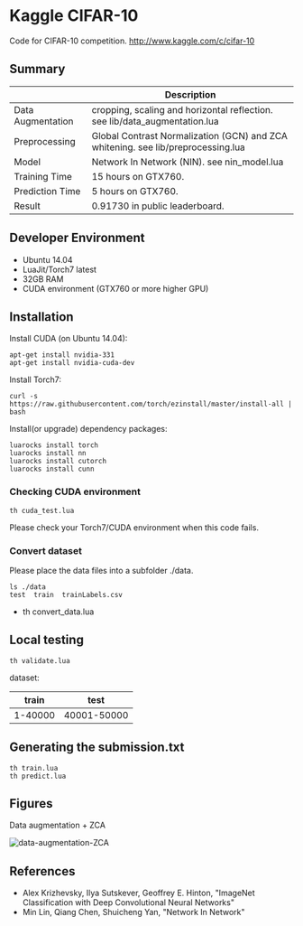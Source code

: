 # Kaggle CIFAR-10

Code for CIFAR-10 competition. http://www.kaggle.com/c/cifar-10

## Summary
|                   | Description                                                                            |
|-------------------|----------------------------------------------------------------------------------------|
| Data Augmentation | cropping, scaling and horizontal reflection. see lib/data_augmentation.lua             |
| Preprocessing     | Global Contrast Normalization (GCN) and ZCA whitening. see lib/preprocessing.lua       |
| Model             | Network In Network (NIN). see nin_model.lua |
| Training Time     | 15 hours on GTX760. |
| Prediction Time   | 5 hours on GTX760. |
| Result            | 0.91730 in public leaderboard. |

## Developer Environment

- Ubuntu 14.04
- LuaJit/Torch7 latest
- 32GB RAM
- CUDA environment (GTX760 or more higher GPU)

## Installation

Install CUDA (on Ubuntu 14.04):

    apt-get install nvidia-331
    apt-get install nvidia-cuda-dev

Install Torch7:

    curl -s https://raw.githubusercontent.com/torch/ezinstall/master/install-all | bash

Install(or upgrade) dependency packages:

    luarocks install torch
    luarocks install nn
    luarocks install cutorch
    luarocks install cunn

### Checking CUDA environment

    th cuda_test.lua

Please check your Torch7/CUDA environment when this code fails.

### Convert dataset

Please place the data files into a subfolder ./data.

    ls ./data
    test  train  trainLabels.csv
-
    th convert_data.lua

## Local testing

    th validate.lua

dataset:

| train   | test        |
| ------- | ----------- |
| 1-40000 | 40001-50000 |

## Generating the submission.txt

    th train.lua
    th predict.lua

## Figures
Data augmentation + ZCA

![data-augmentation-ZCA](https://raw.githubusercontent.com/nagadomi/kaggle-cifar10-torch7/master/figure/zca.png)

## References
- Alex Krizhevsky, Ilya Sutskever, Geoffrey E. Hinton, "ImageNet Classification with Deep Convolutional Neural Networks"
- Min Lin, Qiang Chen, Shuicheng Yan, "Network In Network"
